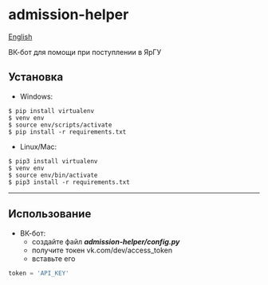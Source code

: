 # admission-helper

[English](github.com/yargtu/admission-helper/EN_README.md)  

ВК-бот для помощи при поступлении в ЯрГУ

## Установка

- Windows:  
```console
$ pip install virtualenv
$ venv env
$ source env/scripts/activate
$ pip install -r requirements.txt  
```
- Linux/Mac:  
```console
$ pip3 install virtualenv
$ venv env
$ source env/bin/activate
$ pip3 install -r requirements.txt  
```

***
## Использование

- ВК-бот:  
   * создайте файл ___admission-helper/config.py___
   * получите токен vk.com/dev/access_token
   * вставьте его

```python
token = 'API_KEY'  
```